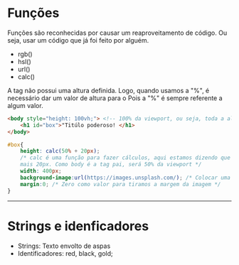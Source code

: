 # Funções 
Funções são reconhecidas por causar um reaproveitamento de código. 
Ou seja, usar um código que já foi feito por alguém. 
* rgb()
* hsl()
* url()
* calc()

A tag <body> não possui uma altura definida.
Logo, quando usamos a "%", é necessário dar um valor de altura para o <body>
Pois a "%" é sempre referente a algum valor. 

```HTML 
<body style="height: 100vh;"> <!-- 100% da viewport, ou seja, toda a altura da parte vísivel da página -->
    <h1 id="box">"Titúlo poderoso! </h1>
</body>
```

```CSS
#box{ 
    height: calc(50% + 20px); 
    /* calc é uma função para fazer cálculos, aqui estamos dizendo que será pego 50% da altura do height e somar
    mais 20px. Como body é a tag pai, será 50% da viewport */  
    width: 400px; 
    background-image:url(https://images.unsplash.com/); /* Colocar uma imagem como background */
    margin:0; /* Zero como valor para tiramos a margem da imagem */ 
} 
```
________________________________________________________________________________________________________________
# Strings e idenficadores 

* Strings: Texto envolto de aspas 
* Identificadores: red, black, gold;


